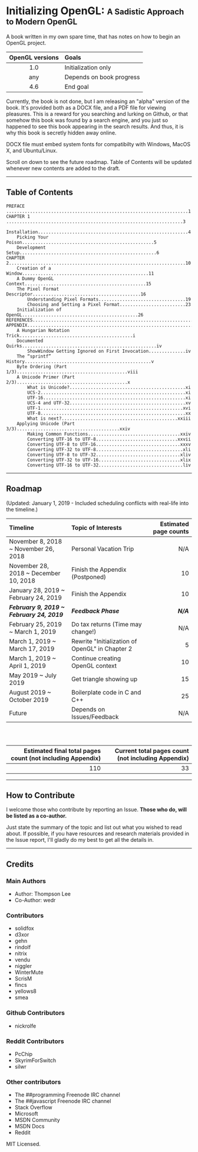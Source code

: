 # Initializing OpenGL: <span style="font-size: 75%">A Sadistic Approach to Modern OpenGL</span>

A book written in my own spare time, that has notes on how to begin an OpenGL project.

|OpenGL versions|Goals|
|:---:|:---|
|1.0|Initialization only|
|any|Depends on book progress|
|4.6|End goal|


Currently, the book is not done, but I am releasing an "alpha" version of the book. It's provided both as a DOCX file, and a PDF file for viewing pleasures. This is a reward for you searching and lurking on Github, or that somehow this book was found by a search engine, and you just so happened to see this book appearing in the search results. And thus, it is why this book is secretly hidden away online.

DOCX file must embed system fonts for compatibilty with Windows, MacOS X, and Ubuntu/Linux.

Scroll on down to see the future roadmap. Table of Contents will be updated whenever new contents are added to the draft.

------

## Table of Contents

```
PREFACE .....................................................................1
CHAPTER 1 ...................................................................3
	Installation.........................................................4
	Picking Your Poison..................................................5
	Development Setup....................................................6
CHAPTER 2...................................................................10
	Creation of a Window................................................11
	A Dummy OpenGL Context..............................................15
	The Pixel Format Descriptor.........................................16
		Understanding Pixel Formats.................................19
		Choosing and Setting a Pixel Format.........................23
	Initialization of OpenGL............................................26
REFERENCES..................................................................29
APPENDIX....................................................................33
	A Hungarian Notation Trick...........................................i
	Documented Quirks...................................................iv
		ShowWindow Getting Ignored on First Invocation..............iv
	The “sprintf” History................................................v
	Byte Ordering (Part 1/3)..........................................viii
	A Unicode Primer (Part 2/3)..........................................x
		What is Unicode?............................................xi
		UCS-2.......................................................xi
		UTF-16......................................................xi
		UCS-4 and UTF-32............................................xv
		UTF-1......................................................xvi
		UTF-8.......................................................xx
		What is next?............................................xxiii
	Applying Unicode (Part 3/3).......................................xxiv
		Making Common Functions...................................xxiv
		Converting UTF-16 to UTF-8...............................xxvii
		Converting UTF-8 to UTF-16................................xxxv
		Converting UTF-32 to UTF-8.................................xli
		Converting UTF-8 to UTF-32................................xliv
		Converting UTF-32 to UTF-16...............................xlix
		Converting UTF-16 to UTF-32................................liv
```

------

## Roadmap

(Updated: January 1, 2019 - Included scheduling conflicts with real-life into the timeline.)

|Timeline|Topic of Interests|Estimated page counts|
|:---|:---|---:|
|November 8, 2018 ~ November 26, 2018|Personal Vacation Trip|N/A|
|November 28, 2018 ~ December 10, 2018|Finish the Appendix (Postponed)|10|
|January 28, 2019 ~ February 24, 2019|Finish the Appendix|10|
|***February 9, 2019 ~ February 24, 2019***|***Feedback Phase***|***N/A***|
|February 25, 2019 ~ March 1, 2019|Do tax returns (Time may change!)|N/A|
|March 1, 2019 ~ March 17, 2019|Rewrite "Initialization of OpenGL" in Chapter 2|5|
|March 1, 2019 ~ April 1, 2019|Continue creating OpenGL context|10|
|May 2019 ~ July 2019|Get triangle showing up|15|
|August 2019 ~ October 2019|Boilerplate code in C and C++|25|
|Future|Depends on Issues/Feedback|N/A|

<div style="display: inline-block; height: 30px;"></div>

|Estimated final total pages count (not including Appendix)|Current total pages count (not including Appendix)|
|--:|--:|
|110|33|


------

## How to Contribute

I welcome those who contribute by reporting an Issue. **Those who do, will be listed as a co-author.**

Just state the summary of the topic and list out what you wished to read about. If possible, if you have resources and research materials provided in the Issue report, I'll gladly do my best to get all the details in.

------

## Credits

### Main Authors

* Author: Thompson Lee  
* Co-Author: wedr  

### Contributors

* solidfox  
* d3xor  
* gehn  
* rindolf  
* nitrix  
* vendu  
* niggler  
* WinterMute  
* ScrisM  
* fincs  
* yellows8  
* smea  

### Github Contributors

* nickrolfe

### Reddit Contributors

* PcChip
* SkyrimForSwitch
* silwr

### Other contributors

* The ##programming Freenode IRC channel  
* The ##javascript Freenode IRC channel  
* Stack Overflow  
* Microsoft  
* MSDN Community  
* MSDN Docs  
* Reddit

MIT Licensed.
